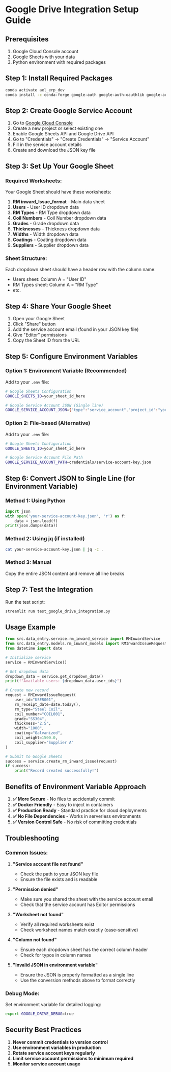 # Google Drive Integration Setup Guide

## Prerequisites
1. Google Cloud Console account
2. Google Sheets with your data
3. Python environment with required packages

## Step 1: Install Required Packages

```bash
conda activate ael_erp_dev
conda install -c conda-forge google-auth google-auth-oauthlib google-auth-httplib2 google-api-python-client gspread gspread-dataframe
```

## Step 2: Create Google Service Account

1. Go to [Google Cloud Console](https://console.cloud.google.com/)
2. Create a new project or select existing one
3. Enable Google Sheets API and Google Drive API
4. Go to "Credentials" → "Create Credentials" → "Service Account"
5. Fill in the service account details
6. Create and download the JSON key file

## Step 3: Set Up Your Google Sheet

### Required Worksheets:
Your Google Sheet should have these worksheets:

1. **RM inward_Issue_format** - Main data sheet
2. **Users** - User ID dropdown data
3. **RM Types** - RM Type dropdown data  
4. **Coil Numbers** - Coil Number dropdown data
5. **Grades** - Grade dropdown data
6. **Thicknesses** - Thickness dropdown data
7. **Widths** - Width dropdown data
8. **Coatings** - Coating dropdown data
9. **Suppliers** - Supplier dropdown data

### Sheet Structure:
Each dropdown sheet should have a header row with the column name:
- Users sheet: Column A = "User ID"
- RM Types sheet: Column A = "RM Type"
- etc.

## Step 4: Share Your Google Sheet

1. Open your Google Sheet
2. Click "Share" button
3. Add the service account email (found in your JSON key file)
4. Give "Editor" permissions
5. Copy the Sheet ID from the URL

## Step 5: Configure Environment Variables

### Option 1: Environment Variable (Recommended)

Add to your `.env` file:
```bash
# Google Sheets Configuration
GOOGLE_SHEETS_ID=your_sheet_id_here

# Google Service Account JSON (Single line)
GOOGLE_SERVICE_ACCOUNT_JSON={"type":"service_account","project_id":"your-project","private_key_id":"...","private_key":"-----BEGIN PRIVATE KEY-----\n...\n-----END PRIVATE KEY-----\n","client_email":"your-service-account@your-project.iam.gserviceaccount.com","client_id":"...","auth_uri":"https://accounts.google.com/o/oauth2/auth","token_uri":"https://oauth2.googleapis.com/token","auth_provider_x509_cert_url":"https://www.googleapis.com/oauth2/v1/certs","client_x509_cert_url":"https://www.googleapis.com/robot/v1/metadata/x509/your-service-account%40your-project.iam.gserviceaccount.com"}
```

### Option 2: File-based (Alternative)

Add to your `.env` file:
```bash
# Google Sheets Configuration
GOOGLE_SHEETS_ID=your_sheet_id_here

# Google Service Account File Path
GOOGLE_SERVICE_ACCOUNT_PATH=credentials/service-account-key.json
```

## Step 6: Convert JSON to Single Line (for Environment Variable)

### Method 1: Using Python
```python
import json
with open('your-service-account-key.json', 'r') as f:
    data = json.load(f)
print(json.dumps(data))
```

### Method 2: Using jq (if installed)
```bash
cat your-service-account-key.json | jq -c .
```

### Method 3: Manual
Copy the entire JSON content and remove all line breaks

## Step 7: Test the Integration

Run the test script:
```bash
streamlit run test_google_drive_integration.py
```

## Usage Example

```python
from src.data_entry.service.rm_inward_service import RMInwardService
from src.data_entry.models.rm_inward_models import RMInwardIssueRequest
from datetime import date

# Initialize service
service = RMInwardService()

# Get dropdown data
dropdown_data = service.get_dropdown_data()
print(f"Available users: {dropdown_data.user_ids}")

# Create new record
request = RMInwardIssueRequest(
    user_id="USER001",
    rm_receipt_date=date.today(),
    rm_type="Steel Coil",
    coil_number="COIL001",
    grade="SS304",
    thickness="2.5",
    width="1000",
    coating="Galvanized",
    coil_weight=1500.0,
    coil_supplier="Supplier A"
)

# Submit to Google Sheets
success = service.create_rm_inward_issue(request)
if success:
    print("Record created successfully!")
```

## Benefits of Environment Variable Approach

1. **✅ More Secure** - No files to accidentally commit
2. **✅ Docker Friendly** - Easy to inject in containers
3. **✅ Production Ready** - Standard practice for cloud deployments
4. **✅ No File Dependencies** - Works in serverless environments
5. **✅ Version Control Safe** - No risk of committing credentials

## Troubleshooting

### Common Issues:

1. **"Service account file not found"**
   - Check the path to your JSON key file
   - Ensure the file exists and is readable

2. **"Permission denied"**
   - Make sure you shared the sheet with the service account email
   - Check that the service account has Editor permissions

3. **"Worksheet not found"**
   - Verify all required worksheets exist
   - Check worksheet names match exactly (case-sensitive)

4. **"Column not found"**
   - Ensure each dropdown sheet has the correct column header
   - Check for typos in column names

5. **"Invalid JSON in environment variable"**
   - Ensure the JSON is properly formatted as a single line
   - Use the conversion methods above to format correctly

### Debug Mode:
Set environment variable for detailed logging:
```bash
export GOOGLE_DRIVE_DEBUG=true
```

## Security Best Practices

1. **Never commit credentials to version control**
2. **Use environment variables in production**
3. **Rotate service account keys regularly**
4. **Limit service account permissions to minimum required**
5. **Monitor service account usage**
